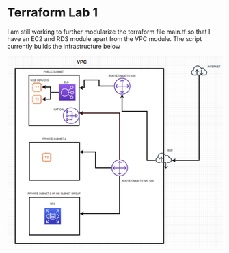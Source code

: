 # Terraform Lab 1


I am still working to further modularize the terraform file main.tf so that I have an EC2 and RDS module apart from the VPC module. The script currently builds the infrastructure below  <br />

<img src="./myimage.png">
